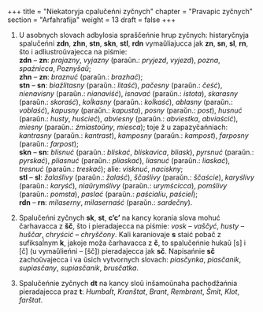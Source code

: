 +++
title = "Niekatoryja cpalučeńni zyčnych"
chapter = "Pravapic zyčnych"
section = "Arfahrafija"
weight = 13
draft = false
+++

1. U asobnych slovach adbylosia spraščeńnie hrup zyčnych: histaryčnyja spalučeńni __zdn__, __zhn__, __stn__, __skn__, __stl__, __rdn__ vymaŭliajucca jak __zn__, __sn__, __sl__, __rn__, što i adliustroŭvajecca na piśmie:
<br>__zdn__ – __zn__: _prajazny_, _vyjazny_ (paraŭn.: _pryjezd_, _vyjezd_), _pozna_, _spaźnicca_, _Poznyšaŭ_;
<br>__zhn__ – __zn__: _braznuć_ (paraŭn.: _brazhać_);
<br>__stn__ – __sn__: _biaźlitasny_ (paraŭn.: _litaść_), _pačesny_ (paraŭn.: _čeść_), _nienavisny_ (paraŭn.: _nianaviść_), _isnavać_ (paraŭn.: _istota_), _skarasny_ (paraŭn.: _skoraść_), _koĺkasny_ (paraŭn.: _koĺkaść_), _ablasny_ (paraŭn.: _voblaść_), _kapusny_ (paraŭn.: _kapusta_), _posny_ (paraŭn.: _post_), _husnuć_ (paraŭn.: _husty_, _huścieć_), _abviesny_ (paraŭn.: _abviestka_, _abviaścić_), _miesny_ (paraŭn.: _źmiastoŭny_, _miesca_); toje ž u zapazyčańniach: _kantrasny_ (paraŭn.: _kantrast_), _kamposny_ (paraŭn.: _kampost_), _farposny_ (paraŭn.: _farpost_);
<br>__skn__ – __sn__: _blisnuć_ (paraŭn.: _bliskać_, _bliskavica_, _bliask_), _pyrsnuć_ (paraŭn.: _pyrskać_), _pliasnuć_ (paraŭn.: _pliaskać_), _liasnuć_ (paraŭn.: _liaskać_), _tresnuć_ (paraŭn.: _treskać_); alie: _visknuć_, _naciskny_;
<br>__stl__ – __sl__: _žalaślivy_ (paraŭn.: _žalaść_), _ščaślivy_ (paraŭn.: _ščaście_), _karyślivy_ (paraŭn.: _karyść_), _niaŭrymślivy_ (paraŭn.: _urymścicca_), _pomślivy_ (paraŭn.: _pomsta_), _paslać_ (paraŭn.: _paścialiu_, _paścieĺ_);
<br>__rdn__ – __rn__: _milaserny_, _milasernaść_ (paraŭn.: _sardečny_).

2. Spalučeńni zyčnych __sk__, __st__, __c’c’__ na kancy korania slova mohuć čarhavacca z __šč__, što i pieradajecca na piśmie: _vosk_ – _vaščyć_, _husty_ – _huščar_, _chryścić_ – _chryščony_. Kali karaniovaje __s__ staić pobač z sufiksaĺnym __k__, jakoje moža čarhavacca z __č__, to spalučeńnie hukaŭ [s] i [č]&nbsp;(u vymaŭlieńni – [šč]) pieradajecca jak __sč__. Napisańnie __sč__ zachoŭvajecca i va ŭsich vytvornych slovach: _piasčynka_, _piasčanik_, _supiasčany_, _supiasčanik_, _brusčatka_.

3. Spalučeńnie zyčnych __dt__ na kancy sloŭ inšamoŭnaha pachodžańnia pieradajecca praz __t__: _Humbaĺt_, _Kranštat_, _Brant_, _Rembrant_, _Šmit_, _Klot_, _farštat_.